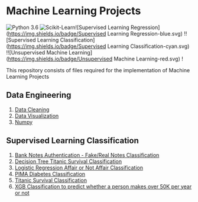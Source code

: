 # Machine Learning Projects

![Python 3.6](https://img.shields.io/badge/Python-3.6-brightgreen.svg) ![Scikit-Learn](https://img.shields.io/badge/Library-ScikitLearn-orange.svg)![Supervised Learning Regression](https://img.shields.io/badge/Supervised Learning Regression-blue.svg) !![Supervised Learning Classification](https://img.shields.io/badge/Supervised Learning Classification-cyan.svg) !![Unsupervised Machine Learning](https://img.shields.io/badge/Unsupervised Machine Learning-red.svg) !

This repository consists of files required for the implementation of Machine Learning Projects 

## Data Engineering

1. [Data Cleaning](https://github.com/divyansh1195/Machine-Learning-Projects/tree/main/Data%20Engineering/Data%20Cleaning)
2. [Data Visualization](https://github.com/divyansh1195/Machine-Learning-Projects/tree/main/Data%20Engineering/Data%20Visulaization)
3. [Numpy](https://github.com/divyansh1195/Machine-Learning-Projects/tree/main/Data%20Engineering/Numpy)

## Supervised Learning Classification

1. [Bank Notes Authentication - Fake/Real Notes Classification](https://github.com/divyansh1195/Machine-Learning-Projects/tree/main/Supervised%20Learning%20Classification/Bank-Note%20Authenticaton)
2. [Decision Tree Titanic Survival Classification](https://github.com/divyansh1195/Machine-Learning-Projects/tree/main/Supervised%20Learning%20Classification/Decision%20Tree%20Titanic%20Survival%20Classification)
3. [Logistic Regression Affair or Not Affair Classification](https://github.com/divyansh1195/Machine-Learning-Projects/tree/main/Supervised%20Learning%20Classification/Logistic%20Regression%20Project)
4. [PIMA Diabetes Classification](https://github.com/divyansh1195/Machine-Learning-Projects/tree/main/Supervised%20Learning%20Classification/PIMA-Diabetes-Classification)
5. [Titanic Survival Classification](https://github.com/divyansh1195/Machine-Learning-Projects/tree/main/Supervised%20Learning%20Classification/Titanic%20Survival%20Classification%20Project)
6. [XGB Classification to predict whether a person makes over 50K per year or not](https://github.com/divyansh1195/Machine-Learning-Projects/tree/main/Supervised%20Learning%20Classification/XGB%20Classification%20Project)

